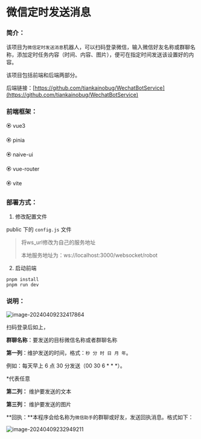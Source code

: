 # 微信定时发送消息

### 简介：

该项目为`微信定时发送消息`机器人，可以扫码登录微信，输入微信好友名称或群聊名称，添加定时任务内容（时间、内容、图片），便可在指定时间发送该设置好的内容。

该项目包括前端和后端两部分。

后端链接：[https://github.com/tiankainobug/WechatBotService](https://github.com/tiankainobug/WechatBotService)

### 前端框架：

🏵️ vue3

🏵️ pinia

🏵️ naive-ui

🏵️ vue-router

🏵️ vite

### 部署方式：

1. 修改配置文件

public 下的 `config.js` 文件

> 将ws_url修改为自己的服务地址
>
> 本地服务地址为：ws://localhost:3000/websocket/robot

2. 启动前端

```
pnpm install
pnpm run dev
```

### 说明：

![image-20240409232417864](https://tiankai-1308241476.cos.ap-nanjing.myqcloud.com/typora/image-20240409232417864.png)

扫码登录后如上，

**群聊名称**：要发送的目标微信名称或者群聊名称



**第一列**：维护发送的时间，格式：`秒 分 时 日 月 年`。

例如：每天早上 6 点 30 分发送（00 30 6 * * *）。

*代表任意



**第二列：** 维护要发送的文本



**第三列：** 维护要发送的图片



**回执：**本程序会给名称为`微信助手`的群聊或好友，发送回执消息。格式如下：

![image-20240409232949211](https://tiankai-1308241476.cos.ap-nanjing.myqcloud.com/typora/image-20240409232949211.png)

